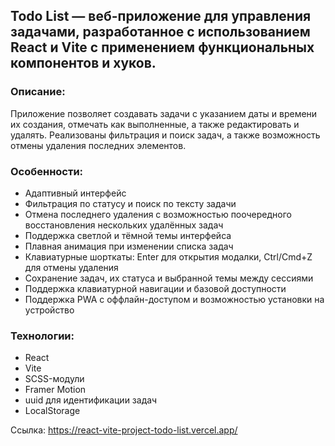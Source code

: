 ## Todo List — веб-приложение для управления задачами, разработанное с использованием React и Vite с применением функциональных компонентов и хуков.

### Описание:
Приложение позволяет создавать задачи с указанием даты и времени их создания, отмечать как выполненные, а также редактировать и удалять. Реализованы фильтрация и поиск задач, а также возможность отмены удаления последних элементов.

### Особенности:
- Адаптивный интерфейс
- Фильтрация по статусу и поиск по тексту задачи
- Отмена последнего удаления с возможностью поочередного восстановления нескольких удалённых задач
- Поддержка светлой и тёмной темы интерфейса
- Плавная анимация при изменении списка задач
- Клавиатурные шорткаты: Enter для открытия модалки, Ctrl/Cmd+Z для отмены удаления
- Сохранение задач, их статуса и выбранной темы между сессиями
- Поддержка клавиатурной навигации и базовой доступности
- Поддержка PWA с оффлайн-доступом и возможностью установки на устройство

### Технологии:
- React
- Vite
- SCSS-модули
- Framer Motion
- uuid для идентификации задач
- LocalStorage

Ссылка: https://react-vite-project-todo-list.vercel.app/
